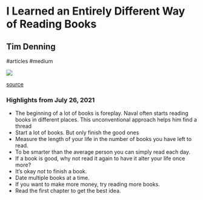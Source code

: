 # I Learned an Entirely Different Way of Reading Books

## Tim Denning

#articles
#medium

![](https://readwise-assets.s3.amazonaws.com/static/images/article2.74d541386bbf.png)

[source](https://medium.com/p/814b4014da3b)

### Highlights from July 26, 2021

- The beginning of a lot of books is foreplay. Naval often starts reading books in different places. This unconventional approach helps him find a thread
- Start a lot of books. But only finish the good ones
- Measure the length of your life in the number of books you have left to read.
- To be smarter than the average person you can simply read each day.
- If a book is good, why not read it again to have it alter your life once more?
- It’s okay *not* to finish a book.
- Date multiple books at a time.
- If you want to make more money, try reading more books.
- Read the first chapter to get the best idea.
